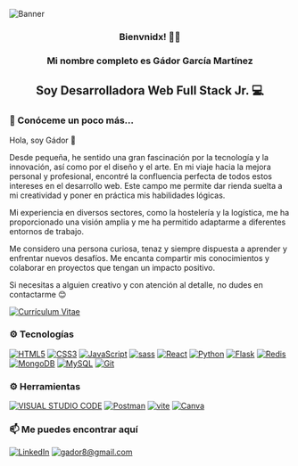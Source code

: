 <!-- Banner -->
![Banner](https://github.com/Gdr18/Gdr18/assets/118227919/a96d651e-6724-4a5d-b27b-252900678329)

<!-- Aplicar emoticonos más llamativo -->
<h3 align='center'>Bienvnidx! 🖖🏻</h3>
<h3 align='center'>Mi nombre completo es Gádor García Martínez</h3>
<h2 align='center'>Soy Desarrolladora Web Full Stack Jr. 💻</h2>
<h3 align='left'>🚀 Conóceme un poco más...</h3>

Hola, soy Gádor 👋

Desde pequeña, he sentido una gran fascinación por la tecnología y la innovación, así como por el diseño y el arte. En mi viaje hacia la mejora personal y profesional, encontré la confluencia perfecta de todos estos intereses en el desarrollo web. Este campo me permite dar rienda suelta a mi creatividad y poner en práctica mis habilidades lógicas.

Mi experiencia en diversos sectores, como la hostelería y la logística, me ha proporcionado una visión amplia y me ha permitido adaptarme a diferentes entornos de trabajo.

Me considero una persona curiosa, tenaz y siempre dispuesta a aprender y enfrentar nuevos desafíos. Me encanta compartir mis conocimientos y colaborar en proyectos que tengan un impacto positivo.

Si necesitas a alguien creativo y con atención al detalle, no dudes en contactarme 😊

<!-- Poner portfolio, CV,  -->
<!-- Para crear badges(https://kapasia-dev-ed.my.site.com/Badges4Me/s/) -->
<a href='https://drive.google.com/file/d/165KaqzwXwtSAulHK851v9MKuNffPUbGL/view?usp=drivesdk' target="_blank"><img alt='Currículum Vitae' src='https://img.shields.io/badge/Currículum_Vitae-100000?style=for-the-badge&logo=Currículum Vitae&logoColor=F08D0A&labelColor=F08D0A&color=F08D0A'/></a>

<h3>⚙️ Tecnologías</h3>
<a href='#' target="_blank"><img alt='HTML5' src='https://img.shields.io/badge/HTML5_-100000?style=for-the-badge&logo=HTML5&logoColor=white&labelColor=E34F26&color=E34F26'/></a>
<a href='#' target="_blank"><img alt='CSS3' src='https://img.shields.io/badge/CSS3_-100000?style=for-the-badge&logo=CSS3&logoColor=white&labelColor=1572B6&color=1572B6'/></a>
<a href='#' target="_blank"><img alt='JavaScript' src='https://img.shields.io/badge/JavaScript-100000?style=for-the-badge&logo=JavaScript&logoColor=white&labelColor=F7DF1E&color=F7DF1E'/></a>
<a href='https://github.com/shivamkapasia0' target="_blank"><img alt='sass' src='https://img.shields.io/badge/SASS-100000?style=for-the-badge&logo=sass&logoColor=white&labelColor=CC6699&color=CC6699'/></a>
<a href='#' target="_blank"><img alt='React' src='https://img.shields.io/badge/React-100000?style=for-the-badge&logo=React&logoColor=white&labelColor=61DAFB&color=61DAFB'/></a>
<a href='#' target="_blank"><img alt='Python' src='https://img.shields.io/badge/Python_-100000?style=for-the-badge&logo=Python&logoColor=white&labelColor=3776AB&color=3776AB'/></a>
<a href='#' target="_blank"><img alt='Flask' src='https://img.shields.io/badge/Flask_-100000?style=for-the-badge&logo=Flask&logoColor=white&labelColor=000000&color=000000'/></a>
<a href='#' target="_blank"><img alt='Redis' src='https://img.shields.io/badge/Redis-100000?style=for-the-badge&logo=Redis&logoColor=white&labelColor=DC382D&color=DC382D'/></a>
<a href='#' target="_blank"><img alt='MongoDB' src='https://img.shields.io/badge/MongoDB-100000?style=for-the-badge&logo=MongoDB&logoColor=white&labelColor=47A248&color=47A248'/></a>
<a href='#' target="_blank"><img alt='MySQL' src='https://img.shields.io/badge/Mysql-100000?style=for-the-badge&logo=MySQL&logoColor=white&labelColor=4479A1&color=4479A1'/></a>
<a href='#' target="_blank"><img alt='Git' src='https://img.shields.io/badge/GIT-100000?style=for-the-badge&logo=Git&logoColor=white&labelColor=F05032&color=F05032'/></a>

<h3>⚙️ Herramientas</h3>

<a href='https://github.com/shivamkapasia0' target="_blank"><img alt='VISUAL STUDIO CODE' src='https://img.shields.io/badge/VISUAL_STUDIO CODE-100000?style=for-the-badge&logo=VISUAL STUDIO CODE&logoColor=white&labelColor=3FA9F5&color=3FA9F5'/></a>
<a href='https://github.com/shivamkapasia0' target="_blank"><img alt='Postman' src='https://img.shields.io/badge/Postman-100000?style=for-the-badge&logo=Postman&logoColor=white&labelColor=FF6C37&color=FF6C37'/></a>
<a href='https://github.com/shivamkapasia0' target="_blank"><img alt='vite' src='https://img.shields.io/badge/Vite-100000?style=for-the-badge&logo=vite&logoColor=white&labelColor=646CFF&color=646CFF'/></a>
<a href='#' target="_blank"><img alt='Canva' src='https://img.shields.io/badge/Canva-100000?style=for-the-badge&logo=Canva&logoColor=white&labelColor=00C4CC&color=00C4CC'/></a>

<!-- Para crear badges(https://kapasia-dev-ed.my.site.com/Badges4Me/s/) / Cambiar estilo -->

<h3>📫 Me puedes encontrar aquí</h3>

<!-- gmail, LinkedIn-->
<a href='https://www.linkedin.com/in/gador-garcia-martinez-99a33717b' target="_blank"><img alt='LinkedIn ' src='https://img.shields.io/badge/LinkedIn_-100000?style=for-the-badge&logo=LinkedIn &logoColor=ffffff&labelColor=0A9EFB&color=0A9EFB'/></a>
<a href='gador8@gmail.com' target="_blank"><img alt='gador8@gmail.com' src='https://img.shields.io/badge/gador8@gmail.com-100000?style=for-the-badge&logo=gador8@gmail.com&logoColor=white&labelColor=710CB0&color=710CB0'/></a>
<!--
Here are some ideas to get you started:

- 🔭 I’m currently working on ...
- 🌱 I’m currently learning ...
- 👯 I’m looking to collaborate on ...
- 🤔 I’m looking for help with ...
- 💬 Ask me about ...
- 📫 How to reach me: ...
- 😄 Pronouns: ...
- ⚡ Fun fact: ...
-->

